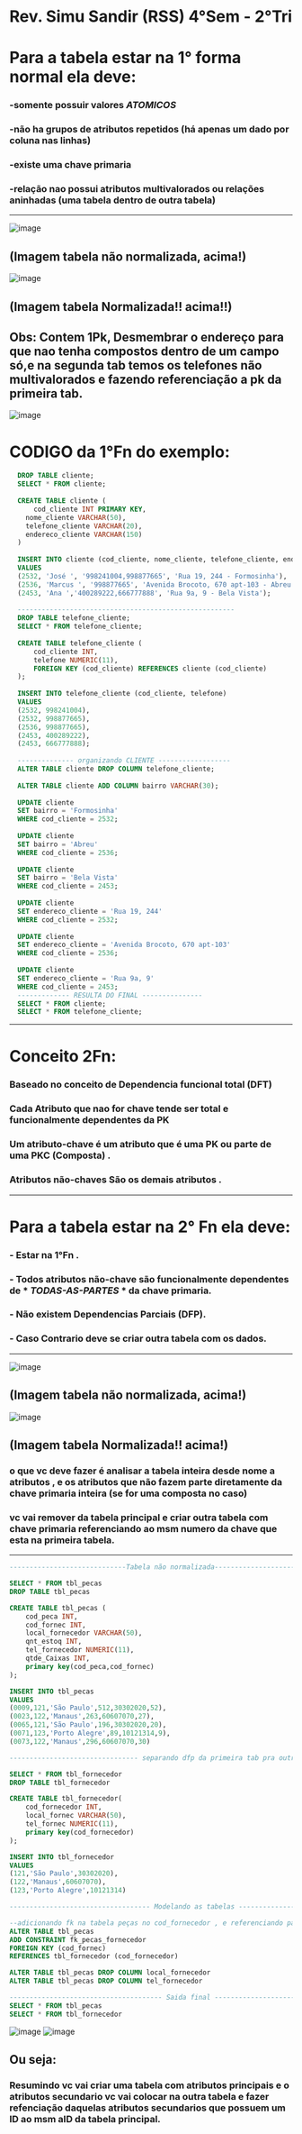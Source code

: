 #			Rev. Simu Sandir (RSS) 4°Sem - 2°Tri

# Para a tabela estar na 1° forma normal ela deve:

### -somente possuir valores *ATOMICOS*
### -não ha grupos de atributos repetidos (há apenas um dado por coluna nas linhas)
### -existe uma chave primaria
### -relação nao possui atributos multivalorados ou relações aninhadas (uma tabela dentro de outra tabela)
-----------------------------------------------------------------------------------------------------------------
![image](https://github.com/user-attachments/assets/d210ea15-e061-4113-bce1-9d3b2920ed7c)
##                    (Imagem tabela não normalizada, acima!)
![image](https://github.com/user-attachments/assets/92f7bcd2-85db-46bb-b90a-c02bb3e56f71)
##                     (Imagem tabela Normalizada!! acima!!)
## Obs: Contem 1Pk, Desmembrar o endereço para que nao tenha compostos dentro de um campo só,e na segunda tab temos os telefones não multivalorados e fazendo referenciação a pk da primeira tab.
![image](https://github.com/user-attachments/assets/656df3eb-8849-47c6-859b-cd83b80b9615)
# CODIGO da 1°Fn do exemplo:
```sql
  DROP TABLE cliente;
  SELECT * FROM cliente;
  
  CREATE TABLE cliente (
      cod_cliente INT PRIMARY KEY,
  	nome_cliente VARCHAR(50),
  	telefone_cliente VARCHAR(20),
  	endereco_cliente VARCHAR(150)
  )
  
  INSERT INTO cliente (cod_cliente, nome_cliente, telefone_cliente, endereco_cliente)
  VALUES
  (2532, 'José ', '998241004,998877665', 'Rua 19, 244 - Formosinha'),
  (2536, 'Marcus ', '998877665', 'Avenida Brocoto, 670 apt-103 - Abreu'),
  (2453, 'Ana ','400289222,666777888', 'Rua 9a, 9 - Bela Vista');
  
  ------------------------------------------------------
  DROP TABLE telefone_cliente;
  SELECT * FROM telefone_cliente;
  
  CREATE TABLE telefone_cliente (
      cod_cliente INT,
      telefone NUMERIC(11),
      FOREIGN KEY (cod_cliente) REFERENCES cliente (cod_cliente)
  );
  
  INSERT INTO telefone_cliente (cod_cliente, telefone)
  VALUES
  (2532, 998241004),
  (2532, 998877665),
  (2536, 998877665),
  (2453, 400289222),
  (2453, 666777888);
  
  -------------- organizando CLIENTE ------------------
  ALTER TABLE cliente DROP COLUMN telefone_cliente;
  
  ALTER TABLE cliente ADD COLUMN bairro VARCHAR(30);
  
  UPDATE cliente
  SET bairro = 'Formosinha'
  WHERE cod_cliente = 2532;
  
  UPDATE cliente
  SET bairro = 'Abreu'
  WHERE cod_cliente = 2536;
  
  UPDATE cliente
  SET bairro = 'Bela Vista'
  WHERE cod_cliente = 2453;
  
  UPDATE cliente
  SET endereco_cliente = 'Rua 19, 244'
  WHERE cod_cliente = 2532;
  
  UPDATE cliente
  SET endereco_cliente = 'Avenida Brocoto, 670 apt-103'
  WHERE cod_cliente = 2536;
  
  UPDATE cliente
  SET endereco_cliente = 'Rua 9a, 9'
  WHERE cod_cliente = 2453;
  ------------- RESULTA DO FINAL ---------------
  SELECT * FROM cliente;
  SELECT * FROM telefone_cliente;
```

-----------------------------------------------------------------------------------------------------------------
# Conceito 2Fn:
### Baseado no conceito de Dependencia funcional total (DFT)
### Cada Atributo que nao for chave tende ser total e funcionalmente dependentes da PK
### Um atributo-chave é um atributo que é uma PK ou parte de uma PKC (Composta) .
### Atributos não-chaves São os demais atributos .

-----------------------------------------------------------------------------------------------------------------
# Para a tabela estar na 2° Fn ela deve: 
### - Estar na 1°Fn .
### - Todos atributos não-chave são funcionalmente dependentes de * *TODAS-AS-PARTES* * da chave primaria.
### - Não existem Dependencias Parciais (DFP).
### - Caso Contrario deve se criar outra tabela com os dados.
-----------------------------------------------------------------------------------------------------------------

![image](https://github.com/user-attachments/assets/917d2f20-74e0-41bc-8cee-947fcebff23e)
## (Imagem tabela não normalizada, acima!)
![image](https://github.com/user-attachments/assets/5af11a86-bb99-456a-b056-863408dbb561)
## (Imagem tabela Normalizada!! acima!)

### o que vc deve fazer é analisar a tabela inteira desde nome a atributos , e os atributos que não fazem parte diretamente da chave primaria inteira (se for uma composta no caso)
### vc vai remover da tabela principal e criar outra tabela com chave primaria referenciando ao msm numero da chave que esta na primeira tabela.
-----------------------------------------------------------------------------------------------------------------
```sql
-----------------------------Tabela não normalizada--------------------------------

SELECT * FROM tbl_pecas
DROP TABLE tbl_pecas

CREATE TABLE tbl_pecas (
    cod_peca INT,
	cod_fornec INT,
	local_fornecedor VARCHAR(50),
	qnt_estoq INT,
	tel_fornecedor NUMERIC(11),
	qtde_Caixas INT,
	primary key(cod_peca,cod_fornec)
);

INSERT INTO tbl_pecas
VALUES
(0009,121,'São Paulo',512,30302020,52),
(0023,122,'Manaus',263,60607070,27),
(0065,121,'São Paulo',196,30302020,20),
(0071,123,'Porto Alegre',89,10121314,9),
(0073,122,'Manaus',296,60607070,30)

-------------------------------- separando dfp da primeira tab pra outra tab --------------------------------------

SELECT * FROM tbl_fornecedor
DROP TABLE tbl_fornecedor

CREATE TABLE tbl_fornecedor(
    cod_fornecedor INT,
	local_fornec VARCHAR(50),
	tel_fornec NUMERIC(11),
	primary key(cod_fornecedor)
);

INSERT INTO tbl_fornecedor
VALUES
(121,'São Paulo',30302020),
(122,'Manaus',60607070),
(123,'Porto Alegre',10121314)

----------------------------------- Modelando as tabelas ------------------------------------

--adicionando fk na tabela peças no cod_fornecedor , e referenciando para a tbl_fornecedor no cod_fornecedor 
ALTER TABLE tbl_pecas
ADD CONSTRAINT fk_pecas_fornecedor
FOREIGN KEY (cod_fornec)
REFERENCES tbl_fornecedor (cod_fornecedor)

ALTER TABLE tbl_pecas DROP COLUMN local_fornecedor
ALTER TABLE tbl_pecas DROP COLUMN tel_fornecedor

-------------------------------------- Saida final -----------------------------
SELECT * FROM tbl_pecas
SELECT * FROM tbl_fornecedor
```
![image](https://github.com/user-attachments/assets/15469110-696c-487d-92d0-ae868f80929c)
![image](https://github.com/user-attachments/assets/19fb3bce-2fcf-4f8c-9beb-c12dacfd394d)

## Ou seja:
### Resumindo vc vai criar uma tabela com atributos principais e o atributos secundario vc vai colocar na outra tabela e fazer refenciação daquelas atributos secundarios que possuem um ID ao msm aID da tabela principal.

